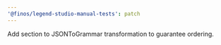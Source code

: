 ```yaml
---
'@finos/legend-studio-manual-tests': patch
---
```


Add section to JSONToGrammar transformation to guarantee ordering.
